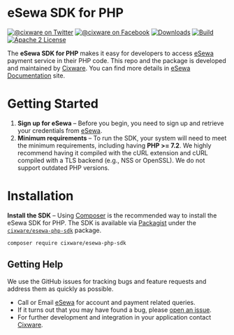 # eSewa SDK for PHP

[![@cixware on Twitter](https://img.shields.io/badge/Twitter-%40cixware-blue.svg?style=flat&logo=twitter)](https://twitter.com/cixware)
[![@cixware on Facebook](https://img.shields.io/badge/Facebok-%40cixware-blue.svg?style=flat&logo=facebook)](https://www.facebook.com/cixware)
[![Downloads](https://img.shields.io/packagist/dt/cixware/esewa-php-sdk.svg?style=flat&label=Downloads)](https://packagist.org/packages/cixware/esewa-php-sdk)
[![Build](https://img.shields.io/travis/cixware/esewa-php-sdk.svg?style=flat&logo=travis&label=Build)](https://travis-ci.org/cixware/esewa-php-sdk)
[![Apache 2 License](https://img.shields.io/packagist/l/cixware/esewa-php-sdk.svg?style=flat&label=License)](https://www.apache.org/licenses/LICENSE-2.0)

The **eSewa SDK for PHP** makes it easy for developers to access [eSewa] payment service in their PHP code. This repo and the package is developed and maintained by [Cixware]. You can find more details in [eSewa Documentation] site.

# Getting Started
1. **Sign up for eSewa** – Before you begin, you need to sign up and retrieve your credentials from [eSewa].
2. **Minimum requirements** – To run the SDK, your system will need to meet the minimum requirements, including having **PHP >= 7.2**. We highly recommend having it compiled with the cURL extension and cURL compiled with a TLS backend (e.g., NSS or OpenSSL). We do not support outdated PHP versions.

# Installation
**Install the SDK** – Using [Composer] is the recommended way to install the eSewa SDK for PHP. The SDK is available via [Packagist] under the [`cixware/esewa-php-sdk`][install-packagist] package.
```
composer require cixware/esewa-php-sdk
```

## Getting Help
We use the GitHub issues for tracking bugs and feature requests and address them as quickly as possible.

* Call or Email [eSewa] for account and payment related queries.
* If it turns out that you may have found a bug, please [open an issue](https://github.com/cixware/esewa-php-sdk/issues/new).
* For further development and integration in your application contact [Cixware].

[eSewa]: https://esewa.com.np
[eSewa Documentation]: https://developer.esewa.com.np
[eSewa Contact]: https://blog.esewa.com.np/contact-us/

[Cixware]: https://cixware.io

[composer]: http://getcomposer.org
[packagist]: http://packagist.org
[install-packagist]: https://packagist.org/packages/cixware/esewa-php-sdk
